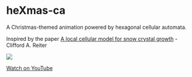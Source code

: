 # heXmas-ca

A Christmas-themed animation powered by hexagonal cellular automata.

Inspired by the paper [A local cellular model for snow crystal growth](https://pdfs.semanticscholar.org/26f9/a97b0da14d8d555a17b610ba3b7726457535.pdf) - Clifford A. Reiter

![](https://i.giphy.com/1ipRbPEPMMGdelEsFY.gif)

[Watch on YouTube](https://www.youtube.com/watch?v=79j2x1dDjPo)